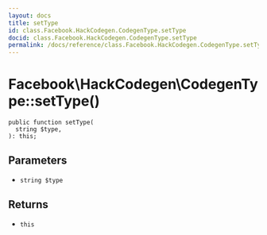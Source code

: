 ```yaml
---
layout: docs
title: setType
id: class.Facebook.HackCodegen.CodegenType.setType
docid: class.Facebook.HackCodegen.CodegenType.setType
permalink: /docs/reference/class.Facebook.HackCodegen.CodegenType.setType/
---
```

# Facebook\\HackCodegen\\CodegenType::setType()




``` Hack
public function setType(
  string $type,
): this;
```




## Parameters




+ ` string $type `




## Returns




* ` this `